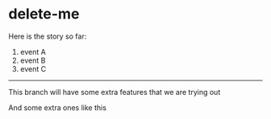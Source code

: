 # delete-me

Here is the story so far: 
1) event A
2) event B
3) event C

-----------------------------

This branch will have some extra features that we are trying out

And some extra ones like this


